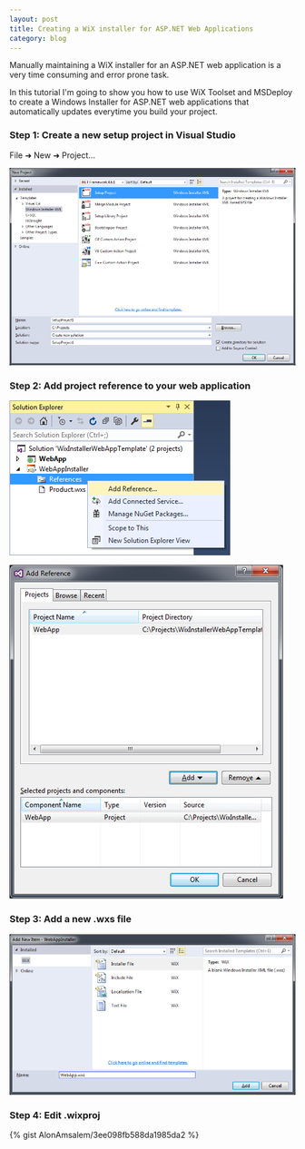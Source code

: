 ```yaml
---
layout: post
title: Creating a WiX installer for ASP.NET Web Applications
category: blog
---
```


Manually maintaining a WiX installer for an ASP.NET web application is a very time consuming and error prone task.

In this tutorial I'm going to show you how to use WiX Toolset and MSDeploy to create a Windows Installer for ASP.NET web applications that automatically updates everytime you build your project.

### Step 1: Create a new setup project in Visual Studio

File &#10140; New &#10140; Project...

![Create New WiX Project](/images/wix_aspnet_tutorial/new_wix_project.png)

### Step 2: Add project reference to your web application

![Add Reference](/images/wix_aspnet_tutorial/add_reference.png)

![Add Project Reference](/images/wix_aspnet_tutorial/add_project_reference.png)

### Step 3: Add a new .wxs file

![Add Project Reference](/images/wix_aspnet_tutorial/add_new_wxs_file.png)

### Step 4: Edit .wixproj

{% gist AlonAmsalem/3ee098fb588da1985da2 %}


<script src="https://gist.github.com/AlonAmsalem/3ee098fb588da1985da2.js"></script>

